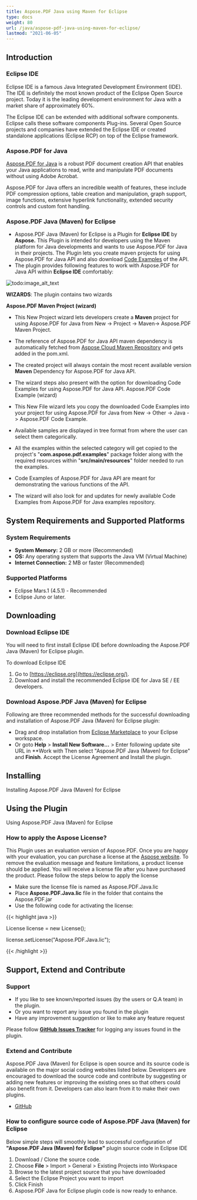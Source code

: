 ```yaml
---
title: Aspose.PDF Java using Maven for Eclipse
type: docs
weight: 80
url: /java/aspose-pdf-java-using-maven-for-eclipse/
lastmod: "2021-06-05"
---
```


## Introduction

### Eclipse IDE

Eclipse IDE is a famous Java Integrated Development Environment (IDE). The IDE is definitely the most known product of the Eclipse Open Source project. Today it is the leading development environment for Java with a market share of approximately 60%.

The Eclipse IDE can be extended with additional software components. Eclipse calls these software components Plug-ins. Several Open Source projects and companies have extended the Eclipse IDE or created standalone applications (Eclipse RCP) on top of the Eclipse framework.

### Aspose.PDF for Java

[Aspose.PDF for Java](https://products.aspose.com/pdf/java/) is a robust PDF document creation API that enables your Java applications to read, write and manipulate PDF documents without using Adobe Acrobat.

Aspose.PDF for Java offers an incredible wealth of features, these include PDF compression options, table creation and manipulation, graph support, image functions, extensive hyperlink functionality, extended security controls and custom font handling.

### Aspose.PDF Java (Maven) for Eclipse

- Aspose.PDF Java (Maven) for Eclipse is a Plugin for **Eclipse IDE** by **Aspose.** This Plugin is intended for developers using the Maven platform for Java developments and wants to use Aspose.PDF for Java in their projects. The Plugin lets you create maven projects for using Aspose.PDF for Java API and also download [Code Examples](https://github.com/aspose-pdf/Aspose.Pdf-for-Java) of the API.
- The plugin provides following features to work with Aspose.PDF for Java API within **Eclipse IDE** comfortably:

![todo:image_alt_text](https://i.imgur.com/KWKGljg.png)

**WIZARDS**:
The plugin contains two wizards

**Aspose.PDF Maven Project (wizard)**

- This New Project wizard lets developers create a **Maven** project for using Aspose.PDF for Java from New -> Project -> Maven-> Aspose.PDF Maven Project.
- The reference of Aspose.PDF for Java API maven dependency is automatically fetched from [Aspose Cloud Maven Repository](http://maven.aspose.com/artifactory/webapp/home.html?0) and gets added in the pom.xml.
- The created project will always contain the most recent available version **Maven** Dependency for Aspose.PDF for Java API.
- The wizard steps also present with the option for downloading Code Examples for using Aspose.PDF for Java API.
Aspose.PDF Code Example (wizard)

- This New File wizard lets you copy the downloaded Code Examples into your project for using Aspose.PDF for Java from New -> Other -> Java -> Aspose.PDF Code Example.
- Available samples are displayed in tree format from where the user can select them categorically.
- All the examples within the selected category will get copied to the project's "**com.aspose.pdf.examples**" package folder along with the required resources within "**src/main/resources**" folder needed to run the examples.
- Code Examples of Aspose.PDF for Java API are meant for demonstrating the various functions of the API.
- The wizard will also look for and updates for newly available Code Examples from Aspose.PDF for Java examples repository.

## System Requirements and Supported Platforms

### System Requirements

- **System Memory:** 2 GB or more (Recommended)
- **OS:** Any operating system that supports the Java VM (Virtual Machine)
- **Internet Connection:** 2 MB or faster (Recommended)

### Supported Platforms

- Eclipse Mars.1 (4.5.1) - Recommended
- Eclipse Juno or later.

## Downloading

### Download Eclipse IDE

You will need to first install Eclipse IDE before downloading the Aspose.PDF Java (Maven) for Eclipse plugin.

To download Eclipse IDE

1. Go to [https://eclipse.org](https://eclipse.org/).
1. Download and install the recommended Eclipse IDE for Java SE / EE developers.

### Download Aspose.PDF Java (Maven) for Eclipse

Following are three recommended methods for the successful downloading and installation of Aspose.PDF Java (Maven) for Eclipse plugin:

- Drag and drop installation from [Eclipse Marketplace](https://marketplace.eclipse.org/content/asposepdf-java-maven-eclipse) to your Eclipse workspace.
- Or goto **Help** > **Install New Software...** > Enter following update site URL in **Work with
Then select "Aspose.PDF Java (Maven) for Eclipse" and **Finish**. Accept the License Agreement and Install the plugin.

## Installing

Installing Aspose.PDF Java (Maven) for Eclipse

## Using the Plugin

Using Aspose.PDF Java (Maven) for Eclipse

### How to apply the Aspose License?

This Plugin uses an evaluation version of Aspose.PDF. Once you are happy with your evaluation, you can purchase a license at the [Aspose website](https://purchase.aspose.com/buy).
To remove the evaluation message and feature limitations, a product license should be applied. You will receive a license file after you have purchased the product. Please follow the steps below to apply the license

- Make sure the license file is named as Aspose.PDF.Java.lic
- Place **Aspose.PDF.Java.lic** file in the folder that contains the Aspose.PDF.jar
- Use the following code for activating the license:

{{< highlight java >}}

 License license = new License();

license.setLicense("Aspose.PDF.Java.lic");

{{< /highlight >}}

## Support, Extend and Contribute

### Support

- If you like to see known/reported issues (by the users or Q.A team) in the plugin.
- Or you want to report any issue you found in the plugin
- Have any improvement suggestion or like to make any feature request

Please follow [**GitHub Issues Tracker**](https://github.com/aspose-pdf/Aspose.PDF-for-Java/issues) for logging any issues found in the plugin.

### Extend and Contribute

Aspose.PDF Java (Maven) for Eclipse is open source and its source code is available on the major social coding websites listed below. Developers are encouraged to download the source code and contribute by suggesting or adding new features or improving the existing ones so that others could also benefit from it. Developers can also learn from it to make their own plugins.

- [GitHub](https://github.com/aspose-pdf/Aspose.PDF-for-Java/tree/master/Plugins/Aspose_Pdf_Java_Maven_for_Eclipse)

### How to configure source code of Aspose.PDF Java (Maven) for Eclipse

Below simple steps will smoothly lead to successful configuration of **"Aspose.PDF Java (Maven) for Eclipse"** plugin source code in Eclipse IDE

1. Download / Clone the source code.
1. Choose **File** > Import > General > Existing Projects into Workspace
1. Browse to the latest project source that you have downloaded
1. Select the Eclipse Project you want to import
1. Click Finish
1. Aspose.PDF Java for Eclipse plugin code is now ready to enhance.
